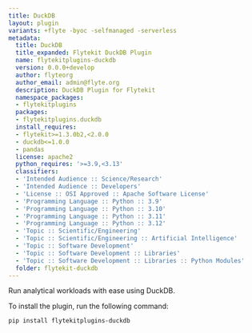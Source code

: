 ```yaml
---
title: DuckDB
layout: plugin
variants: +flyte -byoc -selfmanaged -serverless
metadata:
  title: DuckDB
  title_expanded: Flytekit DuckDB Plugin
  name: flytekitplugins-duckdb
  version: 0.0.0+develop
  author: flyteorg
  author_email: admin@flyte.org
  description: DuckDB Plugin for Flytekit
  namespace_packages:
  - flytekitplugins
  packages:
  - flytekitplugins.duckdb
  install_requires:
  - flytekit>=1.3.0b2,<2.0.0
  - duckdb<=1.0.0
  - pandas
  license: apache2
  python_requires: '>=3.9,<3.13'
  classifiers:
  - 'Intended Audience :: Science/Research'
  - 'Intended Audience :: Developers'
  - 'License :: OSI Approved :: Apache Software License'
  - 'Programming Language :: Python :: 3.9'
  - 'Programming Language :: Python :: 3.10'
  - 'Programming Language :: Python :: 3.11'
  - 'Programming Language :: Python :: 3.12'
  - 'Topic :: Scientific/Engineering'
  - 'Topic :: Scientific/Engineering :: Artificial Intelligence'
  - 'Topic :: Software Development'
  - 'Topic :: Software Development :: Libraries'
  - 'Topic :: Software Development :: Libraries :: Python Modules'
  folder: flytekit-duckdb
---
```



Run analytical workloads with ease using DuckDB.

To install the plugin, run the following command:

```bash
pip install flytekitplugins-duckdb
```

